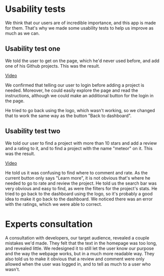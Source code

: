 # Usability tests
We think that our users are of incredible importance, and this app is made for them.
That's why we made some usability tests to help us improve as much as we can.

## Usability test one
We told the user to get on the page, which he'd never used before, and add one
of his Github projects. This was the result.

[Video](https://youtu.be/_lsV4Q8QCkk)

We confirmed that telling our user to login before adding a project is needed.
Moreover, he could easily explore the page and read the instructions, although
we could make an additional button for the login in the page.

He tried to go back using the logo, which wasn't working, so we changed that
to work the same way as the button "Back to dashboard".

## Usability test two
We told our user to find a project with more than 10 stars and add a review and
a rating to it, and to find a project with the name "meteor" on it. This was the result.

[Video](https://youtu.be/fTozumgx90s)

He told us it was confusing to find where to comment and rate. As the current button
only says "Learn more", it is not obvious that's where he needed to go to rate and
review the project. He told us the search bar was very obvious and easy to find,
as were the filters for the project's stats. He tried to go back to the dashboard using
the logo, so it's probably a good idea to make it go back to the dashboard. We noticed
there was an error with the ratings, which we were able to correct.

# Experts consultation
A consultation with developers, our target audience, revealed a couple mistakes we'd made.
They felt that the text in the homepage was too long, and revealed little. We redesigned it
to still let the user know our purpose and the way the webpage works, but in a much more 
readable way. They also told us to make it obvious that a review and comment were only 
allowed when the user was logged in, and to tell as much to a user who wasn't.


